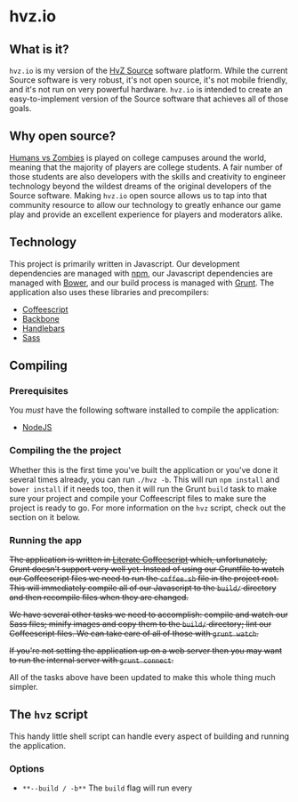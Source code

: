 # hvz.io

## What is it?

`hvz.io` is my version of the [HvZ Source](http://hvzsource.com) software platform. While the current Source software is very robust, it's not open source, it's not mobile friendly, and it's not run on very powerful hardware. `hvz.io` is intended to create an easy-to-implement version of the Source software that achieves all of those goals.

## Why open source?

[Humans vs Zombies](http://humansvszombies.org) is played on college campuses around the world, meaning that the majority of players are college students. A fair number of those students are also developers with the skills and creativity to engineer technology beyond the wildest dreams of the original developers of the Source software. Making `hvz.io` open source allows us to tap into that community resource to allow our technology to greatly enhance our game play and provide an excellent experience for players and moderators alike.

## Technology

This project is primarily written in Javascript. Our development dependencies are managed with [npm](http://nodejs.org), our Javascript dependencies are managed with [Bower](http://bower.io/), and our build process is managed with [Grunt](http://gruntjs.com). The application also uses these libraries and precompilers:

* [Coffeescript](http://coffeescript.org)
* [Backbone](http://backbonejs.org)
* [Handlebars](http://handlebarsjs.com)
* [Sass](http://sass-lang.com)

## Compiling

### Prerequisites

You *must* have the following software installed to compile the application:

* [NodeJS](http://nodejs.org)

### Compiling the the project

Whether this is the first time you've built the application or you've done it several times already, you can run `./hvz -b`. This will run `npm install` and `bower install` if it needs too, then it will run the Grunt `build` task to make sure your project and compile your Coffeescript files to make sure the project is ready to go. For more information on the `hvz` script, check out the section on it below.

### Running the app

~~The application is written in [Literate Coffeescript]() which, unfortunately, Grunt doesn't support very well yet. Instead of using our Gruntfile to watch our Coffeescript files we need to run the `coffee.sh` file in the project root. This will immediately compile all of our Javascript to the `build/` directory and then recompile files when they are changed.~~

~~We have several other tasks we need to accomplish: compile and watch our Sass files; minify images and copy them to the `build/` directory; lint our Coffeescript files. We can take care of all of those with `grunt watch`.~~

~~If you're not setting the application up on a web server then you may want to run the internal server with `grunt connect`.~~

All of the tasks above have been updated to make this whole thing much simpler.

## The `hvz` script

This handy little shell script can handle every aspect of building and running the application.

### Options

* `**--build / -b**` The `build` flag will run every